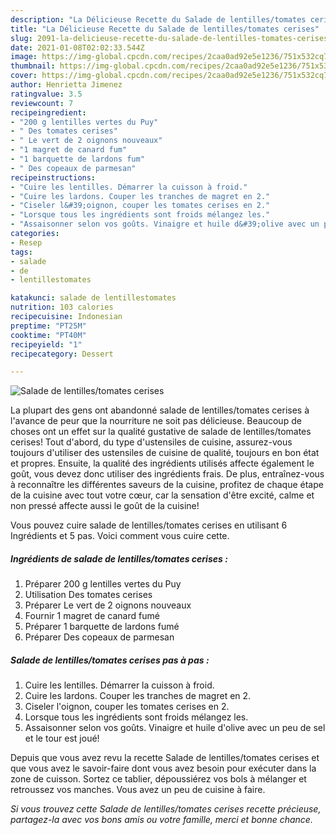 ```yaml
---
description: "La Délicieuse Recette du Salade de lentilles/tomates cerises"
title: "La Délicieuse Recette du Salade de lentilles/tomates cerises"
slug: 2091-la-delicieuse-recette-du-salade-de-lentilles-tomates-cerises
date: 2021-01-08T02:02:33.544Z
image: https://img-global.cpcdn.com/recipes/2caa0ad92e5e1236/751x532cq70/salade-de-lentillestomates-cerises-photo-principale-de-la-recette.jpg
thumbnail: https://img-global.cpcdn.com/recipes/2caa0ad92e5e1236/751x532cq70/salade-de-lentillestomates-cerises-photo-principale-de-la-recette.jpg
cover: https://img-global.cpcdn.com/recipes/2caa0ad92e5e1236/751x532cq70/salade-de-lentillestomates-cerises-photo-principale-de-la-recette.jpg
author: Henrietta Jimenez
ratingvalue: 3.5
reviewcount: 7
recipeingredient:
- "200 g lentilles vertes du Puy"
- " Des tomates cerises"
- " Le vert de 2 oignons nouveaux"
- "1 magret de canard fum"
- "1 barquette de lardons fum"
- " Des copeaux de parmesan"
recipeinstructions:
- "Cuire les lentilles. Démarrer la cuisson à froid."
- "Cuire les lardons. Couper les tranches de magret en 2."
- "Ciseler l&#39;oignon, couper les tomates cerises en 2."
- "Lorsque tous les ingrédients sont froids mélangez les."
- "Assaisonner selon vos goûts. Vinaigre et huile d&#39;olive avec un peu de sel et le tour est joué!"
categories:
- Resep
tags:
- salade
- de
- lentillestomates

katakunci: salade de lentillestomates 
nutrition: 103 calories
recipecuisine: Indonesian
preptime: "PT25M"
cooktime: "PT40M"
recipeyield: "1"
recipecategory: Dessert

---
```



![Salade de lentilles/tomates cerises](https://img-global.cpcdn.com/recipes/2caa0ad92e5e1236/751x532cq70/salade-de-lentillestomates-cerises-photo-principale-de-la-recette.jpg)

La plupart des gens ont abandonné salade de lentilles/tomates cerises à l'avance de peur que la nourriture ne soit pas délicieuse. Beaucoup de choses ont un effet sur la qualité gustative de salade de lentilles/tomates cerises! Tout d'abord, du type d'ustensiles de cuisine, assurez-vous toujours d'utiliser des ustensiles de cuisine de qualité, toujours en bon état et propres. Ensuite, la qualité des ingrédients utilisés affecte également le goût, vous devez donc utiliser des ingrédients frais. De plus, entraînez-vous à reconnaître les différentes saveurs de la cuisine, profitez de chaque étape de la cuisine avec tout votre cœur, car la sensation d'être excité, calme et non pressé affecte aussi le goût de la cuisine!

<!--inarticleads1-->

Vous pouvez cuire salade de lentilles/tomates cerises en utilisant 6 Ingrédients et 5 pas. Voici comment vous cuire cette.

##### Ingrédients de salade de lentilles/tomates cerises :

1. Préparer 200 g lentilles vertes du Puy
1. Utilisation  Des tomates cerises
1. Préparer  Le vert de 2 oignons nouveaux
1. Fournir 1 magret de canard fumé
1. Préparer 1 barquette de lardons fumé
1. Préparer  Des copeaux de parmesan




<!--inarticleads2-->

##### Salade de lentilles/tomates cerises pas à pas :

1. Cuire les lentilles. Démarrer la cuisson à froid.
1. Cuire les lardons. Couper les tranches de magret en 2.
1. Ciseler l&#39;oignon, couper les tomates cerises en 2.
1. Lorsque tous les ingrédients sont froids mélangez les.
1. Assaisonner selon vos goûts. Vinaigre et huile d&#39;olive avec un peu de sel et le tour est joué!




<!--inarticleads1-->

<p>
Depuis que vous avez revu la recette Salade de lentilles/tomates cerises et que vous avez le savoir-faire dont vous avez besoin pour exécuter dans la zone de cuisson. Sortez ce tablier, dépoussiérez vos bols à mélanger et retroussez vos manches. Vous avez un peu de cuisine à faire.
</p>

<p>
<i>Si vous trouvez cette Salade de lentilles/tomates cerises recette précieuse, partagez-la avec vos bons amis ou votre famille, merci et bonne chance.</i>
</p>

